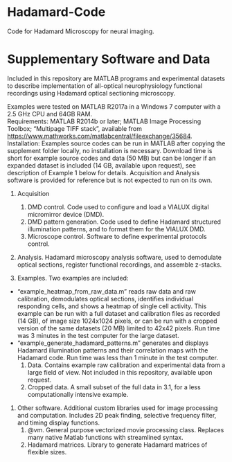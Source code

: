 # Hadamard-Code
Code for Hadamard Microscopy for neural imaging.

# Supplementary Software and Data
Included in this repository are MATLAB programs and experimental datasets to describe implementation of all-optical neurophysiology functional recordings using Hadamard optical sectioning microscopy. 

Examples were tested on MATLAB R2017a in a Windows 7 computer with a 2.5 GHz CPU and 64GB RAM.	
Requirements: MATLAB R2014b or later; MATLAB Image Processing Toolbox; “Multipage TIFF stack”, available from https://www.mathworks.com/matlabcentral/fileexchange/35684.	
Installation: Examples source codes can be run in MATLAB after copying the supplement folder locally, no installation is necessary. Download time is short for example source codes and data (50 MB) but can be longer if an expanded dataset is included (14 GB, available upon request), see description of Example 1 below for details.
Acquisition and Analysis software is provided for reference but is not expected to run on its own.

1.	Acquisition
    1.	DMD control. Code used to configure and load a VIALUX digital micromirror device (DMD).
    1.	DMD pattern generation. Code used to define Hadamard structured illumination patterns, and to format them for the VIALUX DMD.
    1.	Microscope control. Software to define experimental protocols control.
  
1.	Analysis.
Hadamard microscopy analysis software, used to demodulate optical sections, register functional recordings, and assemble z-stacks.
1.	Examples.
Two examples are included: 
* “example_heatmap_from_raw_data.m” reads raw data and raw calibration, demodulates optical sections, identifies individual responding cells, and shows a heatmap of single cell activity. This example can be run with a full dataset and calibration files as recorded (14 GB), of image size 1024x1024 pixels, or can be run with a cropped version of the same datasets (20 MB) limited to 42x42 pixels. Run time was 3 minutes in the test computer for the large dataset.
* “example_generate_hadamard_patterns.m” generates and displays Hadamard illumination patterns and their correlation maps with the Hadamard code. Run time was less than 1 minute in the test computer.
    1.	Data. Contains example raw calibration and experimental data from a large field of view. Not included in this repository, available upon request.
    1.	Cropped data. A small subset of the full data in 3.1, for a less computationally intensive example.
1.	Other software. Additional custom libraries used for image processing and computation. Includes 2D peak finding, selective frequency filter, and timing display functions.
    1.	@vm. General purpose vectorized movie processing class. Replaces many native Matlab functions with streamlined syntax.
    1.	Hadamard matrices. Library to generate Hadamard matrices of flexible sizes.

